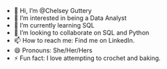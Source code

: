 - 👋 Hi, I’m @Chelsey Guttery
- 👀 I’m interested in being a Data Analyst
- 🌱 I’m currently learning SQL
- 💞️ I’m looking to collaborate on SQL and Python
- 📫 How to reach me: Find me on LinkedIn.
- 😄 Pronouns: She/Her/Hers
- ⚡ Fun fact: I love attempting to crochet and baking.

<!---
chelsey-g-123/chelsey-g-123 is a ✨ special ✨ repository because its `README.md` (this file) appears on your GitHub profile.
You can click the Preview link to take a look at your changes.
--->
